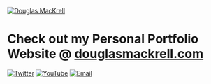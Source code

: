 [![Douglas MacKrell](https://www.douglasmackrell.com/Doug-Portfolio-Social.png)](https://dougmackrell.com)

# Check out my Personal Portfolio Website @ [douglasmackrell.com](https://douglasmackrell.com)

[![Twitter](https://dougs-crossing-game.netlify.app/twitter.svg)](https://twitter.com/DouglasMacKrell) [![YouTube](https://dougs-crossing-game.netlify.app/youtube.svg)](https://youtube.com/bigmackrell) [![Email](https://dougs-crossing-game.netlify.app/gmail.svg)](bigmackrell+github@gmail.com)